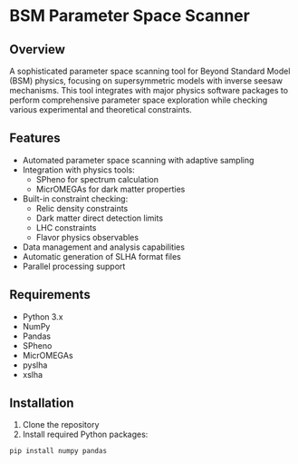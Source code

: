 # BSM Parameter Space Scanner

## Overview
A sophisticated parameter space scanning tool for Beyond Standard Model (BSM) physics, focusing on supersymmetric models with inverse seesaw mechanisms. This tool integrates with major physics software packages to perform comprehensive parameter space exploration while checking various experimental and theoretical constraints.

## Features
- Automated parameter space scanning with adaptive sampling
- Integration with physics tools:
  - SPheno for spectrum calculation
  - MicrOMEGAs for dark matter properties
- Built-in constraint checking:
  - Relic density constraints
  - Dark matter direct detection limits
  - LHC constraints
  - Flavor physics observables
- Data management and analysis capabilities
- Automatic generation of SLHA format files
- Parallel processing support

## Requirements
- Python 3.x
- NumPy
- Pandas
- SPheno
- MicrOMEGAs
- pyslha
- xslha

## Installation
1. Clone the repository
2. Install required Python packages:
```bash
pip install numpy pandas
